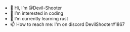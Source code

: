 - 👋 Hi, I’m @Devil-Shooter
- 👀 I’m interested in coding
- 🌱 I’m currently learning rust
- 📫 How to reach me: I'm on discord DevilShooter#1867

<!---
Devil-Shooter/Devil-Shooter is a ✨ special ✨ repository because its `README.md` (this file) appears on your GitHub profile.
You can click the Preview link to take a look at your changes.
--->
